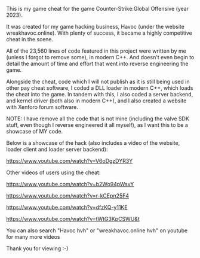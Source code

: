 This is my game cheat for the game Counter-Strike:Global Offensive (year 2023).

It was created for my game hacking business, Havoc (under the website wreakhavoc.online). With plenty of success, it became a highly competitive cheat in the scene. 

All of the 23,560 lines of code featured in this project were written by me (unless I forgot to remove some), in modern C++.
And doesn't even begin to detail the amount of time and effort that went into reverse engineering the game.

Alongside the cheat, code which I will not publish as it is still being used in other pay cheat software, I coded a DLL loader in modern C++, which loads the cheat into the game. 
In tandem with this, I also coded a server backend, and kernel driver (both also in modern C++), and I also created a website with Xenforo forum software.

NOTE: I have remove all the code that is not mine (including the valve SDK stuff, even though I reverse engineered it all myself), as I want this to be a showcase of MY code.

Below is a showcase of the hack (also includes a video of the website, loader client and loader server backend):

https://www.youtube.com/watch?v=V6oDgzDYR3Y

Other videos of users using the cheat:

https://www.youtube.com/watch?v=b2Wo94pWsvY

https://www.youtube.com/watch?v=r-kCEpn25F4

https://www.youtube.com/watch?v=dfzKQ-y11KE

https://www.youtube.com/watch?v=tWtG3KpCSWU&t

You can also search "Havoc hvh" or "wreakhavoc.online hvh" on youtube for many more videos

Thank you for viewing :-)
